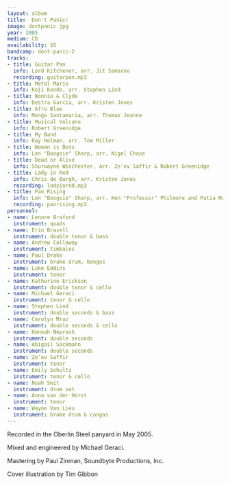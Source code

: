 ```yaml
---
layout: album
title:  Don't Panic!
image: dontpanic.jpg
year: 2005
medium: CD
availability: $5
bandcamp: dont-panic-2
tracks:
- title: Guitar Pan
  info: Lord Kitchener, arr. Jit Samaroo
  recording: guitarpan.mp3
- title: Metal Mario
  info: Koji Kondo, arr. Stephen Lind
- title: Bonnie & Clyde
  info: Destra Garcia, arr. Kristen Jones
- title: Afro Blue
  info: Mongo Santamaria, arr. Thomas Jeanne
- title: Musical Volcano
  info: Robert Greenidge
- title: My Band
  info: Ray Holman, arr. Tom Miller
- title: Woman is Boss
  info: Len "Boogsie" Sharp, arr. Nigel Chase
- title: Dead or Alive
  info: Shurwayne Winchester, arr. Ze’ev Saffir & Robert Greenidge
- title: Lady in Red
  info: Chris de Burgh, arr. Kristen Jones
  recording: ladyinred.mp3
- title: Pan Rising
  info: Len "Boogsie" Sharp, arr. Ken "Professor" Philmore and Patia Maule
  recording: panrising.mp3
personnel:
- name: Lenore Braford
  instrument: quads 
- name: Erin Brazell
  instrument: double tenor & bass
- name: Andrew Callaway
  instrument: timbales
- name: Paul Drake
  instrument: brake drum, bongos 
- name: Luke Eddins
  instrument: tenor
- name: Katherine Erickson
  instrument: double tenor & cello
- name: Michael Geraci
  instrument: tenor & cello
- name: Stephen Lind
  instrument: double seconds & bass
- name: Carolyn Mraz
  instrument: double seconds & cello
- name: Hannah Neprash
  instrument: double seconds
- name: Abigail Sackmann
  instrument: double seconds
- name: Ze’ev Saffir
  instrument: tenor
- name: Emily Schultz
  instrument: tenor & cello
- name: Noah Smit
  instrument: drum set
- name: Anna van der Horst
  instrument: tenor
- name: Wayne Van Lieu
  instrument: brake drum & congas
---
```

Recorded in the Oberlin Steel panyard in May 2005.

Mixed and engineered by Michael Geraci.

Mastering by Paul Zinman, Soundbyte Productions, Inc.

Cover illustration by Tim Gibbon
